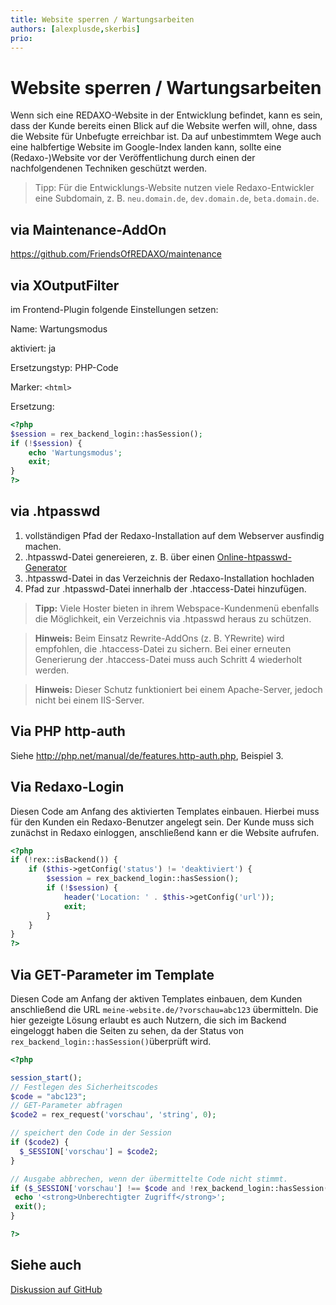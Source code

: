 ```yaml
---
title: Website sperren / Wartungsarbeiten
authors: [alexplusde,skerbis]
prio:
---
```


# Website sperren / Wartungsarbeiten

Wenn sich eine REDAXO-Website in der Entwicklung befindet, kann es sein, dass der Kunde bereits einen Blick auf die Website werfen will, ohne, dass die Website für Unbefugte erreichbar ist. Da auf unbestimmtem Wege auch eine halbfertige Website im Google-Index landen kann, sollte eine (Redaxo-)Website vor der Veröffentlichung durch einen der nachfolgendenen Techniken geschützt werden.

> Tipp: Für die Entwicklungs-Website nutzen viele Redaxo-Entwickler eine Subdomain, z. B. `neu.domain.de`, `dev.domain.de`, `beta.domain.de`. 

## via Maintenance-AddOn
https://github.com/FriendsOfREDAXO/maintenance

## via XOutputFilter

im Frontend-Plugin folgende Einstellungen setzen:

Name: Wartungsmodus

aktiviert: ja

Ersetzungstyp: PHP-Code

Marker: `<html>`

Ersetzung:
```php
<?php
$session = rex_backend_login::hasSession();
if (!$session) {
    echo 'Wartungsmodus';
    exit;
}
?>
```

## via .htpasswd

1. vollständigen Pfad der Redaxo-Installation auf dem Webserver ausfindig machen.
2. .htpasswd-Datei genereieren, z. B. über einen [Online-htpasswd-Generator](http://www.htaccesstools.com/htpasswd-generator/)
3. .htpasswd-Datei in das Verzeichnis der Redaxo-Installation hochladen 
4. Pfad zur .htpasswd-Datei innerhalb der .htaccess-Datei hinzufügen.

> **Tipp:** Viele Hoster bieten in ihrem Webspace-Kundenmenü ebenfalls die Möglichkeit, ein Verzeichnis via .htpasswd heraus zu schützen. 

> **Hinweis:** Beim Einsatz Rewrite-AddOns (z. B. YRewrite) wird empfohlen, die .htaccess-Datei zu sichern. Bei einer erneuten Generierung der .htaccess-Datei muss auch Schritt 4 wiederholt werden.

> **Hinweis:** Dieser Schutz funktioniert bei einem Apache-Server, jedoch nicht bei einem IIS-Server.

## Via PHP http-auth

Siehe http://php.net/manual/de/features.http-auth.php, Beispiel 3.

## Via Redaxo-Login

Diesen Code am Anfang des aktivierten Templates einbauen. Hierbei muss für den Kunden ein Redaxo-Benutzer angelegt sein. Der Kunde muss sich zunächst in Redaxo einloggen, anschließend kann er die Website aufrufen. 

```PHP
<?php
if (!rex::isBackend()) {
	if ($this->getConfig('status') != 'deaktiviert') {
		$session = rex_backend_login::hasSession();
		if (!$session) {
			header('Location: ' . $this->getConfig('url'));
			exit;
  		}
  	}
}
?>
```

## Via GET-Parameter im Template

Diesen Code am Anfang der aktiven Templates einbauen, dem Kunden anschließend die URL `meine-website.de/?vorschau=abc123` übermitteln.
Die hier gezeigte Lösung erlaubt es auch Nutzern, die sich im Backend eingeloggt haben die Seiten zu sehen, da der Status von `rex_backend_login::hasSession()`überprüft wird. 

```PHP
<?php 

session_start();
// Festlegen des Sicherheitscodes
$code = "abc123";
// GET-Parameter abfragen
$code2 = rex_request('vorschau', 'string', 0);

// speichert den Code in der Session
if ($code2) {
  $_SESSION['vorschau'] = $code2;
}

// Ausgabe abbrechen, wenn der übermittelte Code nicht stimmt. 
if ($_SESSION['vorschau'] !== $code and !rex_backend_login::hasSession()) {
 echo '<strong>Unberechtigter Zugriff</strong>';
 exit();
}

?>
```

## Siehe auch

[Diskussion auf GitHub](https://github.com/FriendsOfREDAXO/tricks/issues/8)
